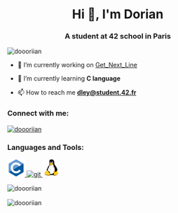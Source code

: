 <h1 align="center">Hi 👋, I'm Dorian</h1>
<h3 align="center">A student at 42 school in Paris</h3>

<p align="left"> <img src="https://komarev.com/ghpvc/?username=doooriian&label=Profile%20views&color=0e75b6&style=flat" alt="doooriian" /> </p>

- 🔭 I’m currently working on [Get_Next_Line](https://github.com/doooriian/Get_next_line)

- 🌱 I’m currently learning **C language**

- 📫 How to reach me **dley@student.42.fr**

<h3 align="left">Connect with me:</h3>
<p align="left">
<a href="https://instagram.com/doooriian" target="blank"><img align="center" src="https://raw.githubusercontent.com/rahuldkjain/github-profile-readme-generator/master/src/images/icons/Social/instagram.svg" alt="doooriian" height="30" width="40" /></a>
</p>

<h3 align="left">Languages and Tools:</h3>
<p align="left"> <a href="https://www.cprogramming.com/" target="_blank" rel="noreferrer"> <img src="https://raw.githubusercontent.com/devicons/devicon/master/icons/c/c-original.svg" alt="c" width="40" height="40"/> </a> <a href="https://git-scm.com/" target="_blank" rel="noreferrer"> <img src="https://www.vectorlogo.zone/logos/git-scm/git-scm-icon.svg" alt="git" width="40" height="40"/> </a> <a href="https://www.linux.org/" target="_blank" rel="noreferrer"> <img src="https://raw.githubusercontent.com/devicons/devicon/master/icons/linux/linux-original.svg" alt="linux" width="40" height="40"/> </a> </p>

<p><img align="center" src="https://github-readme-stats.vercel.app/api/top-langs?username=doooriian&show_icons=true&locale=en&layout=compact" alt="doooriian" /></p>

<p><img align="center" src="https://github-readme-streak-stats.herokuapp.com/?user=doooriian&" alt="doooriian" /></p>

